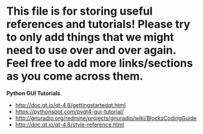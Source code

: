 # This file is for storing useful references and tutorials! Please try to only add things that we might need to use over and over again. Feel free to add more links/sections as you come across them.

**Python GUI Tutorials**
* http://doc.qt.io/qt-4.8/gettingstartedqt.html
* https://pythonspot.com/pyqt4-gui-tutorial/
* http://gnuradio.org/redmine/projects/gnuradio/wiki/BlocksCodingGuide
* http://doc.qt.io/qt-4.8/style-reference.html
